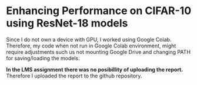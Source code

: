 # Enhancing Performance on CIFAR-10 using ResNet-18 models

Since I do not own a device with GPU, I worked using Google Colab. Therefore, my code when not run in Google Colab environment, might require adjustments such us not mounting Google Drive and changing PATH for saving/loading the models.

**In the LMS assignment there was no posibillity of uploading the report.** Therefore I uploaded the report to the github repository.
